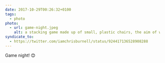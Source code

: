 ```yaml
---
date: 2017-10-29T00:26:32+0100
tags:
  - photo
photo:
  - url: game-night.jpeg
    alt: a stacking game made up of small, plastic chairs, the aim of which is to stack chairs until the tower collapses
syndicate_to:
  - https://twitter.com/iamchrisburnell/status/924417136528908288
---
```


Game night! 😊
